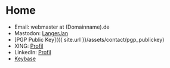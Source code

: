 # Home

* Email: webmaster at (Domainname).de
* Mastodon: [LangerJan](https://chaos.social/@LangerJan/)
* [PGP Public Key]({{ site.url }}/assets/contact/pgp_publickey)
* XING: [Profil](https://www.xing.com/profile/Jan_Gampe)
* LinkedIn: [Profil](https://www.linkedin.com/in/jan-gampe-374b76168)
* [Keybase](https://keybase.io/langerjan)

